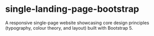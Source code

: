 # single-landing-page-bootstrap
A responsive single-page website showcasing core design principles (typography, colour theory, and layout) built with Bootstrap 5.
